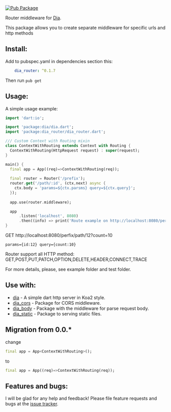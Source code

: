 <a href="https://pub.dartlang.org/packages/dia_router">  
    <img src="https://img.shields.io/pub/v/dia_router.svg"  
      alt="Pub Package" />  
</a>

Router middleware for [Dia](https://github.com/unger1984/dia/packages/dia).

This package allows you to create separate middleware for specific urls and http methods

## Install:

Add to pubspec.yaml in dependencies section this:

```yaml
    dia_router: ^0.1.7
```

Then run `pub get`

## Usage:

A simple usage example:

```dart
import 'dart:io';

import 'package:dia/dia.dart';
import 'package:dia_router/dia_router.dart';

/// Custom Context with Routing mixin
class ContextWithRouting extends Context with Routing {
  ContextWithRouting(HttpRequest request) : super(request);
}

main() {
  final app = App((req)=>ContextWithRouting(req));
  
  final router = Router('/prefix');
  router.get('/path/:id', (ctx,next) async {
    ctx.body = 'params=${ctx.parsms} query=${ctx.query}';
  });
  
  app.use(router.middleware);

  app
      .listen('localhost', 8080)
      .then((info) => print('Route example on http://localhost:8080/perfix/path/12?count=10'));
}
```

GET http://localhost:8080/perfix/path/12?count=10
```
params={id:12} query={count:10}
```

Router support all HTTP method: GET,POST,PUT,PATCH,OPTION,DELETE,HEADER,CONNECT,TRACE

For more details, please, see example folder and test folder.

## Use with:

* [dia](https://github.com/unger1984/dia/packages/dia) - A simple dart http server in Koa2 style.
* [dia_cors](https://github.com/unger1984/dia/packages/dia_cors) - Package for CORS middleware.
* [dia_body](https://github.com/unger1984/dia/packages/dia_body) - Package with the middleware for parse request body.
* [dia_static](https://github.com/unger1984/dia/packages/dia_static) - Package to serving static files.

## Migration from 0.0.*

change 

```dart
final app = App<ContextWithRouting>();
```

to

```dart
final app = App((req)=>ContextWithRouting(req));
```

## Features and bugs:

I will be glad for any help and feedback!
Please file feature requests and bugs at the [issue tracker][tracker].

[tracker]: https://github.com/unger1984/dia/issues
